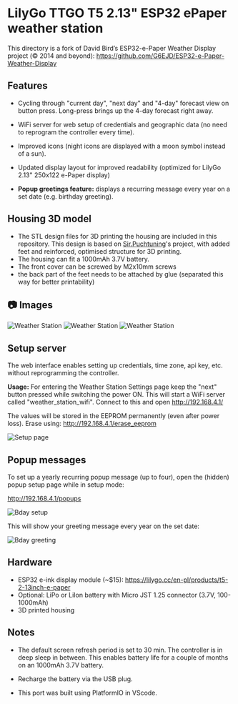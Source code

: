 # LilyGo TTGO T5 2.13" ESP32 ePaper weather station

This directory is a fork of David Bird’s ESP32-e-Paper Weather Display project  (© 2014 and beyond): https://github.com/G6EJD/ESP32-e-Paper-Weather-Display

## Features

- Cycling through "current day", "next day" and "4-day" forecast view on button press. Long-press brings up the 4-day forecast right away. 
- WiFi server for web setup of credentials and geographic data (no need to reprogram the controller every time).
- Improved icons (night icons are displayed with a moon symbol instead of a sun).
- Updated display layout for improved readability (optimized for LilyGo 2.13" 250x122 e-Paper display)

- **Popup greetings feature:** displays a recurring message every year on a set date (e.g. birthday greeting).

## Housing 3D model

- The STL design files for 3D printing the housing are included in this repository. This design is based on [Sir.Puchtuning](https://makerworld.com/en/models/647684-lilygo-t5-2-13-small-case?from=search#profileId-1024510)'s project, with added feet and reinforced, optimised structure for 3D printing. 
- The housing can fit a 1000mAh 3.7V battery.
- The front cover can be screwed by M2x10mm screws
- the back part of the feet needs to be attached by glue (separated this way for better printability)

## 📷 Images

![Weather Station](./LilyGo_213_weather_02.jpg)
![Weather Station](./LilyGo_213_weather_03.jpg)
![Weather Station](./LilyGo_213_weather_01.jpg)

## Setup server
The web interface enables setting up credentials, time zone, api key, etc. without reprogramming the controller.

**Usage:** For entering the Weather Station Settings page keep the "next" button pressed while switching the power ON. This will start a WiFi server called "weather_station_wifi". Connect to this and open http://192.168.4.1/

The values will be stored in the EEPROM permanently (even after power loss). Erase using: http://192.168.4.1/erase_eeprom 

![Setup page](./LilyGo_213_weather_station_setup.jpg)

## Popup messages

To set up a yearly recurring popup message (up to four), open the (hidden) popup setup page while in setup mode:

http://192.168.4.1/popups

![Bday setup](./LilyGo_213_popups_setup.jpg)

This will show your greeting message every year on the set date:

![Bday greeting](./LilyGo_213_Bday_greeting.jpg)

## Hardware
- ESP32 e-ink display module (~$15): https://lilygo.cc/en-pl/products/t5-2-13inch-e-paper
- Optional: LiPo or LiIon battery with Micro JST 1.25 connector (3.7V, 100-1000mAh)
- 3D printed housing

## Notes
- The default screen refresh period is set to 30 min. The controller is in deep sleep in between. This enables battery life for a couple of months on an 1000mAh 3.7V battery. 

- Recharge the battery via the USB plug.

- This port was built using PlatformIO in VScode.
